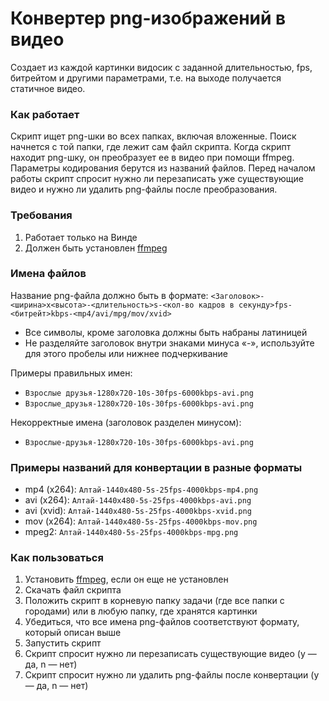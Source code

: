 # Конвертер png-изображений в видео
Создает из каждой картинки видосик с заданной длительностью, fps, битрейтом и другими параметрами, т.е. на выходе получается статичное видео.
### Как работает
Скрипт ищет png-шки во всех папках, включая вложенные. Поиск начнется с той папки, где лежит сам файл скрипта. Когда скрипт находит png-шку, он преобразует ее в видео при помощи ffmpeg. 
Параметры кодирования берутся из названий файлов. Перед началом работы скрипт спросит нужно ли перезаписать уже существующие видео и нужно ли удалить png-файлы после преобразования.
### Требования
1. Работает только на Винде
2. Должен быть установлен [ffmpeg](https://ffmpeg.org/)
### Имена файлов
Название png-файла должно быть в формате: `<Заголовок>-<ширина>x<высота>-<длительность>s-<кол-во кадров в секунду>fps-<битрейт>kbps-<mp4/avi/mpg/mov/xvid>`
* Все символы, кроме заголовка должны быть набраны латиницей
* Не разделяйте заголовок внутри знаками минуса «-», используйте для этого пробелы или нижнее подчеркивание

Примеры правильных имен:
- `Взрослые друзья-1280x720-10s-30fps-6000kbps-avi.png`
- `Взрослые_друзья-1280x720-10s-30fps-6000kbps-avi.png`

Некорректные имена (заголовок разделен минусом):
- `Взрослые-друзья-1280x720-10s-30fps-6000kbps-avi.png`

### Примеры названий для конвертации в разные форматы
- mp4 (x264): `Алтай-1440x480-5s-25fps-4000kbps-mp4.png`
- avi (x264): `Алтай-1440x480-5s-25fps-4000kbps-avi.png`
- avi (xvid): `Алтай-1440x480-5s-25fps-4000kbps-xvid.png`
- mov (x264): `Алтай-1440x480-5s-25fps-4000kbps-mov.png`
- mpeg2: `Алтай-1440x480-5s-25fps-4000kbps-mpg.png`
### Как пользоваться
1. Установить [ffmpeg](https://ffmpeg.org/), если он еще не установлен
2. Скачать файл скрипта
3. Положить скрипт в корневую папку задачи (где все папки с городами) или в любую папку, где хранятся картинки
4. Убедиться, что все имена png-файлов соответствуют формату, который описан выше
5. Запустить скрипт
6. Скрипт спросит нужно ли перезаписать существующие видео (y — да, n — нет)
7. Скрипт спросит нужно ли удалить png-файлы после конвертации (y — да, n — нет)